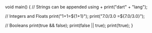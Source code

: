 void main() {
  // Strings can be appended using +
  print("dart" + "lang");

  // Integers and Floats
  print("1+1=${1+1}");
  print("7.0/3.0 =${7.0/3.0}");

  // Booleans
  print(true && false);
  print(false || true);
  print(!true);
}
